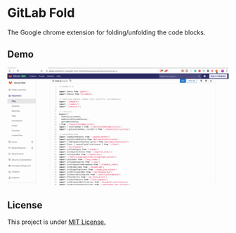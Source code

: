 # GitLab Fold
The Google chrome extension for folding/unfolding the code blocks.

## Demo
![demo](https://github.com/AlwarG/Gitlab-fold/blob/master/demo.gif)

## License
This project is under [MIT License.](https://github.com/AlwarG/Gitlab-fold/blob/master/LICENSE)